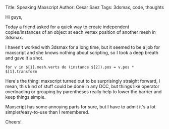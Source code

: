 Title: Speaking Maxscript
Author: Cesar Saez
Tags: 3dsmax, code, thoughts

Hi guys,

Today a friend asked for a quick way to create independent copies/instances
of an object at each vertex position of another mesh in 3dsmax.

I haven't worked with 3dsmax for a long time, but it seemed to be a job
for maxscript and she knows nothing about scripting, so I took a deep
breath and gave it a shot.

    for v in $[1].mesh.verts do (instance $[2]).pos = v.pos * $[1].transform

Here's the thing: maxscript turned out to be surprisingly straight forward,
I mean, this kind of stuff could be done in any DCC, but things like operator
overloading or grouping by parentheses really help to lower the
barrier and keep things simple.

Maxscript has some annoying parts for sure, but I have to admit it's a
lot simpler/easy-to-use than I remembered.

Cheers!